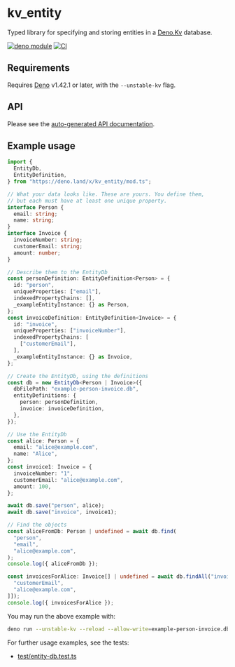 # kv_entity

Typed library for specifying and storing entities in a
[Deno.Kv](https://deno.com/kv) database.

[![deno module](https://shield.deno.dev/x/kv_entity)](https://deno.land/x/kv_entity)
[![CI](https://github.com/hugojosefson/deno-kv-entity/actions/workflows/ci.yaml/badge.svg)](https://github.com/hugojosefson/deno-kv-entity/actions/workflows/ci.yaml)

## Requirements

Requires [Deno](https://deno.land/) v1.42.1 or later, with the `--unstable-kv`
flag.

## API

Please see the
[auto-generated API documentation](https://deno.land/x/kv_entity?doc).

## Example usage

```typescript
import {
  EntityDb,
  EntityDefinition,
} from "https://deno.land/x/kv_entity/mod.ts";

// What your data looks like. These are yours. You define them,
// but each must have at least one unique property.
interface Person {
  email: string;
  name: string;
}
interface Invoice {
  invoiceNumber: string;
  customerEmail: string;
  amount: number;
}

// Describe them to the EntityDb
const personDefinition: EntityDefinition<Person> = {
  id: "person",
  uniqueProperties: ["email"],
  indexedPropertyChains: [],
  _exampleEntityInstance: {} as Person,
};
const invoiceDefinition: EntityDefinition<Invoice> = {
  id: "invoice",
  uniqueProperties: ["invoiceNumber"],
  indexedPropertyChains: [
    ["customerEmail"],
  ],
  _exampleEntityInstance: {} as Invoice,
};

// Create the EntityDb, using the definitions
const db = new EntityDb<Person | Invoice>({
  dbFilePath: "example-person-invoice.db",
  entityDefinitions: {
    person: personDefinition,
    invoice: invoiceDefinition,
  },
});

// Use the EntityDb
const alice: Person = {
  email: "alice@example.com",
  name: "Alice",
};
const invoice1: Invoice = {
  invoiceNumber: "1",
  customerEmail: "alice@example.com",
  amount: 100,
};

await db.save("person", alice);
await db.save("invoice", invoice1);

// Find the objects
const aliceFromDb: Person | undefined = await db.find(
  "person",
  "email",
  "alice@example.com",
);
console.log({ aliceFromDb });

const invoicesForAlice: Invoice[] | undefined = await db.findAll("invoice", [[
  "customerEmail",
  "alice@example.com",
]]);
console.log({ invoicesForAlice });
```

You may run the above example with:

```sh
deno run --unstable-kv --reload --allow-write=example-person-invoice.db --allow-read=example-person-invoice.db https://deno.land/x/kv_entity/readme/person-invoice.ts
```

For further usage examples, see the tests:

- [test/entity-db.test.ts](test/entity-db.test.ts)
